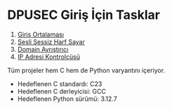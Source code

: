 # DPUSEC Giriş İçin Tasklar

1. [Giriş Ortalaması](./giris_ortalamasi/)
2. [Sesli Sessiz Harf Sayar](./sesli_sessiz_harf_sayar/)
3. [Domain Ayrıştırıcı](./domain_ayristirici/)
4. [IP Adresi Kontrolcüsü](./ip_adresi_kontrolcusu/)

Tüm projeler hem C hem de Python varyantını içeriyor.

- Hedeflenen C standardı: C23
- Hedeflenen C derleyicisi: GCC
- Hedeflenen Python sürümü: 3.12.7